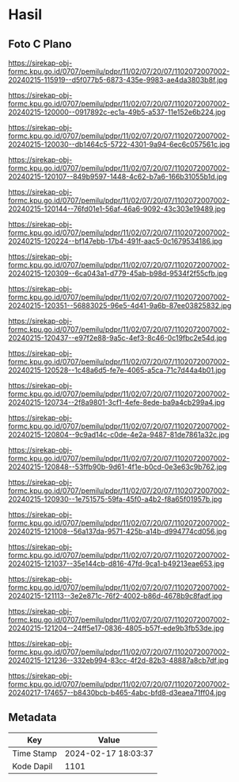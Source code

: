# Hasil

## Foto C Plano

https://sirekap-obj-formc.kpu.go.id/0707/pemilu/pdpr/11/02/07/20/07/1102072007002-20240215-115919--d5f077b5-6873-435e-9983-ae4da3803b8f.jpg

https://sirekap-obj-formc.kpu.go.id/0707/pemilu/pdpr/11/02/07/20/07/1102072007002-20240215-120000--0917892c-ec1a-49b5-a537-11e152e6b224.jpg

https://sirekap-obj-formc.kpu.go.id/0707/pemilu/pdpr/11/02/07/20/07/1102072007002-20240215-120030--db1464c5-5722-4301-9a94-6ec6c057561c.jpg

https://sirekap-obj-formc.kpu.go.id/0707/pemilu/pdpr/11/02/07/20/07/1102072007002-20240215-120107--849b9597-1448-4c62-b7a6-166b31055b1d.jpg

https://sirekap-obj-formc.kpu.go.id/0707/pemilu/pdpr/11/02/07/20/07/1102072007002-20240215-120144--76fd01e1-56af-46a6-9092-43c303e19489.jpg

https://sirekap-obj-formc.kpu.go.id/0707/pemilu/pdpr/11/02/07/20/07/1102072007002-20240215-120224--bf147ebb-17b4-491f-aac5-0c1679534186.jpg

https://sirekap-obj-formc.kpu.go.id/0707/pemilu/pdpr/11/02/07/20/07/1102072007002-20240215-120309--6ca043a1-d779-45ab-b98d-9534f2f55cfb.jpg

https://sirekap-obj-formc.kpu.go.id/0707/pemilu/pdpr/11/02/07/20/07/1102072007002-20240215-120351--56883025-96e5-4d41-9a6b-87ee03825832.jpg

https://sirekap-obj-formc.kpu.go.id/0707/pemilu/pdpr/11/02/07/20/07/1102072007002-20240215-120437--e97f2e88-9a5c-4ef3-8c46-0c19fbc2e54d.jpg

https://sirekap-obj-formc.kpu.go.id/0707/pemilu/pdpr/11/02/07/20/07/1102072007002-20240215-120528--1c48a6d5-fe7e-4065-a5ca-71c7d44a4b01.jpg

https://sirekap-obj-formc.kpu.go.id/0707/pemilu/pdpr/11/02/07/20/07/1102072007002-20240215-120734--2f8a9801-3cf1-4efe-8ede-ba9a4cb299a4.jpg

https://sirekap-obj-formc.kpu.go.id/0707/pemilu/pdpr/11/02/07/20/07/1102072007002-20240215-120804--9c9ad14c-c0de-4e2a-9487-81de7861a32c.jpg

https://sirekap-obj-formc.kpu.go.id/0707/pemilu/pdpr/11/02/07/20/07/1102072007002-20240215-120848--53ffb90b-9d61-4f1e-b0cd-0e3e63c9b762.jpg

https://sirekap-obj-formc.kpu.go.id/0707/pemilu/pdpr/11/02/07/20/07/1102072007002-20240215-120930--1e751575-59fa-45f0-a4b2-f8a65f01957b.jpg

https://sirekap-obj-formc.kpu.go.id/0707/pemilu/pdpr/11/02/07/20/07/1102072007002-20240215-121008--56a137da-9571-425b-a14b-d994774cd056.jpg

https://sirekap-obj-formc.kpu.go.id/0707/pemilu/pdpr/11/02/07/20/07/1102072007002-20240215-121037--35e144cb-d816-47fd-9ca1-b49213eae653.jpg

https://sirekap-obj-formc.kpu.go.id/0707/pemilu/pdpr/11/02/07/20/07/1102072007002-20240215-121113--3e2e871c-76f2-4002-b86d-4678b9c8fadf.jpg

https://sirekap-obj-formc.kpu.go.id/0707/pemilu/pdpr/11/02/07/20/07/1102072007002-20240215-121204--24ff5e17-0836-4805-b57f-ede9b3fb53de.jpg

https://sirekap-obj-formc.kpu.go.id/0707/pemilu/pdpr/11/02/07/20/07/1102072007002-20240215-121236--332eb994-83cc-4f2d-82b3-48887a8cb7df.jpg

https://sirekap-obj-formc.kpu.go.id/0707/pemilu/pdpr/11/02/07/20/07/1102072007002-20240217-174657--b8430bcb-b465-4abc-bfd8-d3eaea71ff04.jpg


## Metadata

| Key        | Value               |
| ---------- | ------------------- |
| Time Stamp | 2024-02-17 18:03:37 |
| Kode Dapil | 1101                |



